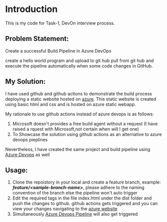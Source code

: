 # Introduction 

This is my code for Task-1, DevOn interview process.

<h2>Problem Statement:</h2>

Create a successful Build Pipeline in Azure DevOps

<p1>create a hello world program and upload to git hub
pull from git hub
and execute the pipeline automatically when some code changes in GitHub.</p1>

<h2>My Solution:</h2>

<p2>I have used github and github actions to demonstrate the build process deploying a static website hosted on <a href="https://orange-river-0f4472903.azurestaticapps.net/">azure</a>. This static website is created using basic html and css and is hosted on azure static webapp.

My rationale to use github actions instead of azure devops is as follows:

<ol>
  <li>Microsoft doesn't provides a free build agent without a request (I have raised a rquest with Microsoft,not certain when will I get one)</li>
  <li>To Showcase the solution using github actions as an alternative to azure devops pieplines</li>
</ol>

Nevertheless, I have created the same project and build pipeline using <a href="https://dev.azure.com/etherpages/WebUI/_build?definitionId=2">Azure Devops</a> as well

</p2>


<h2>Usage:</h2>

<p3>
<ol>
  <li>Clone the repoistory in your local and create a feature branch, example: <b><i>feature/&lt;sample-branch-name&gt;</i></b>, please adhere to the naming convention of the branch else the pipeline won't auto trigger</li>
  <li>Edit the required tags in the file index.html under the dist folder and push the changes to github. github actions gets triggered and you can view your changes navigating to the <a href="https://orange-river-0f4472903.azurestaticapps.net/">azure website</a></li>
  <li>Simultaneously <a href="https://dev.azure.com/etherpages/WebUI/_build?definitionId=2">Azure Devops Pipeline</a> will also get triggered</li>
</p3>
